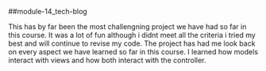 ##module-14_tech-blog

This has by far been the most challengning project we have had so far in this course. It was a lot of fun although i didnt meet all the criteria i tried my best and will continue to revise my code. The project has had me look back on every aspect we have learned so far in this course. I learned how models interact with views and how both interact with the controller. 